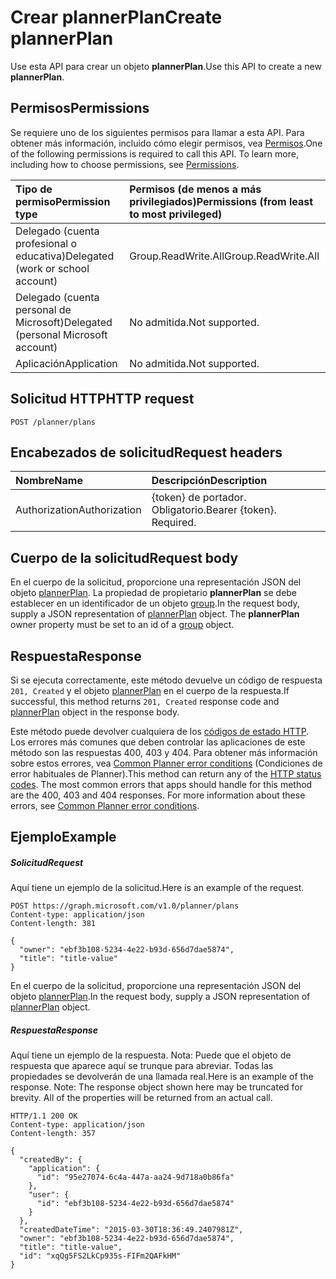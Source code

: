 # <a name="create-plannerplan"></a><span data-ttu-id="c3e06-101">Crear plannerPlan</span><span class="sxs-lookup"><span data-stu-id="c3e06-101">Create plannerPlan</span></span>

<span data-ttu-id="c3e06-102">Use esta API para crear un objeto **plannerPlan**.</span><span class="sxs-lookup"><span data-stu-id="c3e06-102">Use this API to create a new **plannerPlan**.</span></span>

## <a name="permissions"></a><span data-ttu-id="c3e06-103">Permisos</span><span class="sxs-lookup"><span data-stu-id="c3e06-103">Permissions</span></span>
<span data-ttu-id="c3e06-p101">Se requiere uno de los siguientes permisos para llamar a esta API. Para obtener más información, incluido cómo elegir permisos, vea [Permisos](../../../concepts/permissions_reference.md).</span><span class="sxs-lookup"><span data-stu-id="c3e06-p101">One of the following permissions is required to call this API. To learn more, including how to choose permissions, see [Permissions](../../../concepts/permissions_reference.md).</span></span>

|<span data-ttu-id="c3e06-106">Tipo de permiso</span><span class="sxs-lookup"><span data-stu-id="c3e06-106">Permission type</span></span>      | <span data-ttu-id="c3e06-107">Permisos (de menos a más privilegiados)</span><span class="sxs-lookup"><span data-stu-id="c3e06-107">Permissions (from least to most privileged)</span></span>              |
|:--------------------|:---------------------------------------------------------|
|<span data-ttu-id="c3e06-108">Delegado (cuenta profesional o educativa)</span><span class="sxs-lookup"><span data-stu-id="c3e06-108">Delegated (work or school account)</span></span> | <span data-ttu-id="c3e06-109">Group.ReadWrite.All</span><span class="sxs-lookup"><span data-stu-id="c3e06-109">Group.ReadWrite.All</span></span>    |
|<span data-ttu-id="c3e06-110">Delegado (cuenta personal de Microsoft)</span><span class="sxs-lookup"><span data-stu-id="c3e06-110">Delegated (personal Microsoft account)</span></span> | <span data-ttu-id="c3e06-111">No admitida.</span><span class="sxs-lookup"><span data-stu-id="c3e06-111">Not supported.</span></span>    |
|<span data-ttu-id="c3e06-112">Aplicación</span><span class="sxs-lookup"><span data-stu-id="c3e06-112">Application</span></span> | <span data-ttu-id="c3e06-113">No admitida.</span><span class="sxs-lookup"><span data-stu-id="c3e06-113">Not supported.</span></span> |

## <a name="http-request"></a><span data-ttu-id="c3e06-114">Solicitud HTTP</span><span class="sxs-lookup"><span data-stu-id="c3e06-114">HTTP request</span></span>
<!-- { "blockType": "ignored" } -->
```http
POST /planner/plans

```
## <a name="request-headers"></a><span data-ttu-id="c3e06-115">Encabezados de solicitud</span><span class="sxs-lookup"><span data-stu-id="c3e06-115">Request headers</span></span>
| <span data-ttu-id="c3e06-116">Nombre</span><span class="sxs-lookup"><span data-stu-id="c3e06-116">Name</span></span>       | <span data-ttu-id="c3e06-117">Descripción</span><span class="sxs-lookup"><span data-stu-id="c3e06-117">Description</span></span>|
|:---------------|:----------|
| <span data-ttu-id="c3e06-118">Authorization</span><span class="sxs-lookup"><span data-stu-id="c3e06-118">Authorization</span></span>  | <span data-ttu-id="c3e06-p102">{token} de portador. Obligatorio.</span><span class="sxs-lookup"><span data-stu-id="c3e06-p102">Bearer {token}. Required.</span></span> |

## <a name="request-body"></a><span data-ttu-id="c3e06-121">Cuerpo de la solicitud</span><span class="sxs-lookup"><span data-stu-id="c3e06-121">Request body</span></span>
<span data-ttu-id="c3e06-p103">En el cuerpo de la solicitud, proporcione una representación JSON del objeto [plannerPlan](../resources/plannerplan.md). La propiedad de propietario **plannerPlan** se debe establecer en un identificador de un objeto [group](../resources/group.md).</span><span class="sxs-lookup"><span data-stu-id="c3e06-p103">In the request body, supply a JSON representation of [plannerPlan](../resources/plannerplan.md) object. The **plannerPlan** owner property must be set to an id of a [group](../resources/group.md) object.</span></span>

## <a name="response"></a><span data-ttu-id="c3e06-124">Respuesta</span><span class="sxs-lookup"><span data-stu-id="c3e06-124">Response</span></span>

<span data-ttu-id="c3e06-125">Si se ejecuta correctamente, este método devuelve un código de respuesta `201, Created` y el objeto [plannerPlan](../resources/plannerplan.md) en el cuerpo de la respuesta.</span><span class="sxs-lookup"><span data-stu-id="c3e06-125">If successful, this method returns `201, Created` response code and [plannerPlan](../resources/plannerplan.md) object in the response body.</span></span>

<span data-ttu-id="c3e06-p104">Este método puede devolver cualquiera de los [códigos de estado HTTP](../../../concepts/errors.md). Los errores más comunes que deben controlar las aplicaciones de este método son las respuestas 400, 403 y 404. Para obtener más información sobre estos errores, vea [Common Planner error conditions](../resources/planner_overview.md#common-planner-error-conditions) (Condiciones de error habituales de Planner).</span><span class="sxs-lookup"><span data-stu-id="c3e06-p104">This method can return any of the [HTTP status codes](../../../concepts/errors.md). The most common errors that apps should handle for this method are the 400, 403 and 404 responses. For more information about these errors, see [Common Planner error conditions](../resources/planner_overview.md#common-planner-error-conditions).</span></span>

## <a name="example"></a><span data-ttu-id="c3e06-129">Ejemplo</span><span class="sxs-lookup"><span data-stu-id="c3e06-129">Example</span></span>
##### <a name="request"></a><span data-ttu-id="c3e06-130">Solicitud</span><span class="sxs-lookup"><span data-stu-id="c3e06-130">Request</span></span>
<span data-ttu-id="c3e06-131">Aquí tiene un ejemplo de la solicitud.</span><span class="sxs-lookup"><span data-stu-id="c3e06-131">Here is an example of the request.</span></span>
<!-- {
  "blockType": "request",
  "name": "create_plannerplan_from_planner"
}-->
```http
POST https://graph.microsoft.com/v1.0/planner/plans
Content-type: application/json
Content-length: 381

{
  "owner": "ebf3b108-5234-4e22-b93d-656d7dae5874",
  "title": "title-value"
}
```
<span data-ttu-id="c3e06-132">En el cuerpo de la solicitud, proporcione una representación JSON del objeto [plannerPlan](../resources/plannerplan.md).</span><span class="sxs-lookup"><span data-stu-id="c3e06-132">In the request body, supply a JSON representation of [plannerPlan](../resources/plannerplan.md) object.</span></span>
##### <a name="response"></a><span data-ttu-id="c3e06-133">Respuesta</span><span class="sxs-lookup"><span data-stu-id="c3e06-133">Response</span></span>
<span data-ttu-id="c3e06-p105">Aquí tiene un ejemplo de la respuesta. Nota: Puede que el objeto de respuesta que aparece aquí se trunque para abreviar. Todas las propiedades se devolverán de una llamada real.</span><span class="sxs-lookup"><span data-stu-id="c3e06-p105">Here is an example of the response. Note: The response object shown here may be truncated for brevity. All of the properties will be returned from an actual call.</span></span>
<!-- {
  "blockType": "response",
  "truncated": true,
  "@odata.type": "microsoft.graph.plannerPlan"
} -->
```http
HTTP/1.1 200 OK
Content-type: application/json
Content-length: 357

{
  "createdBy": {
    "application": {
      "id": "95e27074-6c4a-447a-aa24-9d718a0b86fa"
    },
    "user": {
      "id": "ebf3b108-5234-4e22-b93d-656d7dae5874"
    }
  },
  "createdDateTime": "2015-03-30T18:36:49.2407981Z",
  "owner": "ebf3b108-5234-4e22-b93d-656d7dae5874",
  "title": "title-value",
  "id": "xqQg5FS2LkCp935s-FIFm2QAFkHM"
}
```

<!-- uuid: 8fcb5dbc-d5aa-4681-8e31-b001d5168d79
2015-10-25 14:57:30 UTC -->
<!-- {
  "type": "#page.annotation",
  "description": "Create plannerPlan",
  "keywords": "",
  "section": "documentation",
  "tocPath": ""
}-->